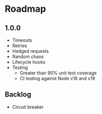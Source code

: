 # Roadmap

## 1.0.0

-   Timeouts
-   Retries
-   Hedged requests
-   Random chaos
-   Lifecycle hooks
-   Testing
    -   Greater than 90% unit test coverage
    -   CI testing against Node v18 and v19

## Backlog

-   Circuit breaker
